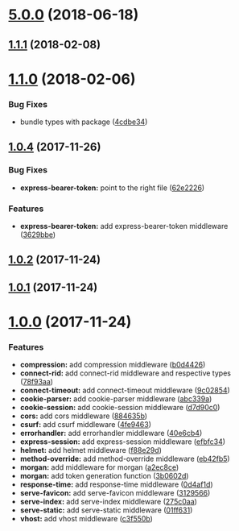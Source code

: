 <a name="5.0.0"></a>
# [5.0.0](https://github.com/wbhob/nest-middlewares/compare/v1.1.1...v5.0.0) (2018-06-18)



<a name="1.1.1"></a>
## [1.1.1](https://github.com/wbhob/nest-middlewares/compare/v1.1.0...v1.1.1) (2018-02-08)



<a name="1.1.0"></a>
# [1.1.0](https://github.com/wbhob/nest-middlewares/compare/v1.0.4...v1.1.0) (2018-02-06)


### Bug Fixes

* bundle types with package ([4cdbe34](https://github.com/wbhob/nest-middlewares/commit/4cdbe34))



<a name="1.0.4"></a>
## [1.0.4](https://github.com/wbhob/nest-middlewares/compare/v1.0.2...v1.0.4) (2017-11-26)


### Bug Fixes

* **express-bearer-token:** point to the right file ([62e2226](https://github.com/wbhob/nest-middlewares/commit/62e2226))


### Features

* **express-bearer-token:** add express-bearer-token middleware ([3629bbe](https://github.com/wbhob/nest-middlewares/commit/3629bbe))



<a name="1.0.2"></a>
## [1.0.2](https://github.com/wbhob/nest-middlewares/compare/v1.0.1...v1.0.2) (2017-11-24)



<a name="1.0.1"></a>
## [1.0.1](https://github.com/wbhob/nest-middlewares/compare/1.0.0...v1.0.1) (2017-11-24)



<a name="1.0.0"></a>
# [1.0.0](https://github.com/wbhob/nest-middlewares/compare/f88e29d...1.0.0) (2017-11-24)


### Features

* **compression:** add compression middleware ([b0d4426](https://github.com/wbhob/nest-middlewares/commit/b0d4426))
* **connect-rid:** add connect-rid middleware and respective types ([78f93aa](https://github.com/wbhob/nest-middlewares/commit/78f93aa))
* **connect-timeout:** add connect-timeout middleware ([9c02854](https://github.com/wbhob/nest-middlewares/commit/9c02854))
* **cookie-parser:** add cookie-parser middleware ([abc339a](https://github.com/wbhob/nest-middlewares/commit/abc339a))
* **cookie-session:** add cookie-session middleware ([d7d90c0](https://github.com/wbhob/nest-middlewares/commit/d7d90c0))
* **cors:** add cors middleware ([884635b](https://github.com/wbhob/nest-middlewares/commit/884635b))
* **csurf:** add csurf middleware ([4fe9463](https://github.com/wbhob/nest-middlewares/commit/4fe9463))
* **errorhandler:** add errorhandler middleware ([40e6cb4](https://github.com/wbhob/nest-middlewares/commit/40e6cb4))
* **express-session:** add express-session middleware ([efbfc34](https://github.com/wbhob/nest-middlewares/commit/efbfc34))
* **helmet:** add helmet middleware ([f88e29d](https://github.com/wbhob/nest-middlewares/commit/f88e29d))
* **method-override:** add method-override middleware ([eb42fb5](https://github.com/wbhob/nest-middlewares/commit/eb42fb5))
* **morgan:** add middleware for morgan ([a2ec8ce](https://github.com/wbhob/nest-middlewares/commit/a2ec8ce))
* **morgan:** add token generation function ([3b0602d](https://github.com/wbhob/nest-middlewares/commit/3b0602d))
* **response-time:** add response-time middleware ([0d4af1d](https://github.com/wbhob/nest-middlewares/commit/0d4af1d))
* **serve-favicon:** add serve-favicon middleware ([3129566](https://github.com/wbhob/nest-middlewares/commit/3129566))
* **serve-index:** add serve-index middleware ([275c0aa](https://github.com/wbhob/nest-middlewares/commit/275c0aa))
* **serve-static:** add serve-static middleware ([01ff631](https://github.com/wbhob/nest-middlewares/commit/01ff631))
* **vhost:** add vhost middleware ([c3f550b](https://github.com/wbhob/nest-middlewares/commit/c3f550b))



